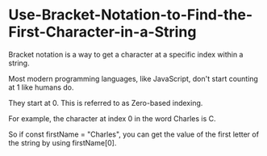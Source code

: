 # Use-Bracket-Notation-to-Find-the-First-Character-in-a-String


Bracket notation is a way to get a character at a specific index within a string.

Most modern programming languages, like JavaScript, don't start counting at 1 like humans do. 

They start at 0. This is referred to as Zero-based indexing.

For example, the character at index 0 in the word Charles is C. 

So if const firstName = "Charles", you can get the value of the first letter of the string by using firstName[0].
